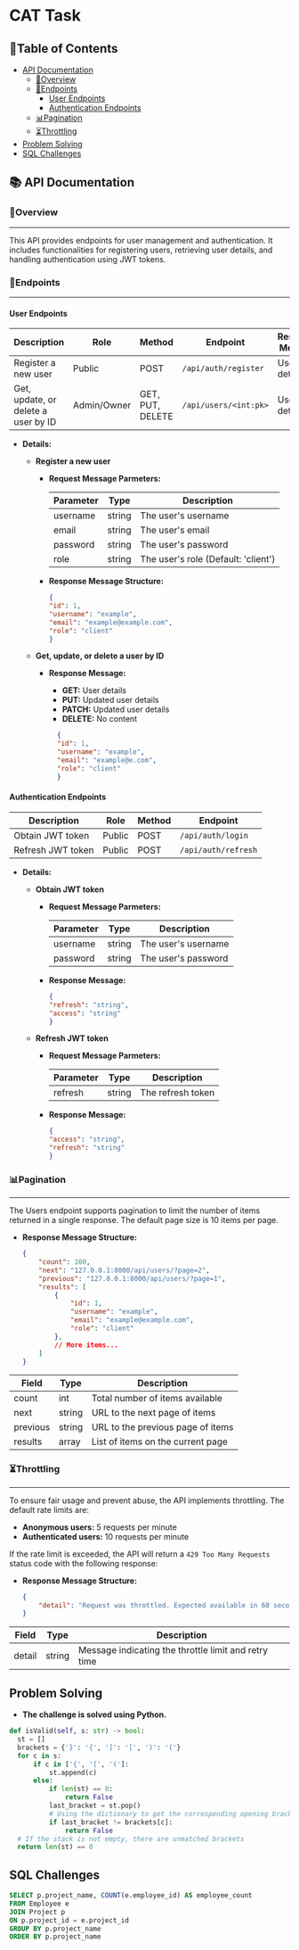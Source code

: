 # CAT Task

## 📝Table of Contents

- [API Documentation](#-api-documentation)
  - [📝Overview](#overview)
  - [🔗Endpoints](#endpoints)
    - [User Endpoints](#user-endpoints)
    - [Authentication Endpoints](#authentication-endpoints)
  - [📊Pagination](#pagination)
  - [⏳Throttling](#throttling)
- [Problem Solving](#problem-solving)
- [SQL Challenges](#sql-challenges)

## 📚 API Documentation

### 📝Overview

---

This API provides endpoints for user management and authentication. It includes functionalities for registering users, retrieving user details, and handling authentication using JWT tokens.

### 🔗Endpoints

---

#### User Endpoints

| Description          | Role       | Method | Endpoint                | Response Message |
|----------------------|------------|--------|-------------------------|------------------|
| Register a new user  | Public     | POST   | `/api/auth/register`    | User details     |
| Get, update, or delete a user by ID | Admin/Owner | GET, PUT, DELETE | `/api/users/<int:pk>` | User details     |

- **Details:**

  - **Register a new user**
    - **Request Message Parmeters:**

        | Parameter | Type   | Description                              |
        |-----------|--------|------------------------------------------|
        | username  | string | The user's username                      |
        | email     | string | The user's email                         |
        | password  | string | The user's password                      |
        | role      | string | The user's role  (Default: 'client')     |

    - **Response Message Structure:**

        ```json
        {
        "id": 1,
        "username": "example",
        "email": "example@example.com",
        "role": "client"
        }
        ```

  - **Get, update, or delete a user by ID**
    - **Response Message:**
      - **GET:** User details  
      - **PUT:** Updated user details
      - **PATCH:** Updated user details
      - **DELETE:** No content

      ```json
        {
        "id": 1,
        "username": "example",
        "email": "example@e.com",
        "role": "client"
        }
        ```

#### Authentication Endpoints

| Description          | Role       | Method | Endpoint                |
|----------------------|------------|--------|-------------------------|
| Obtain JWT token     | Public     | POST   | `/api/auth/login`       |
| Refresh JWT token    | Public     | POST   | `/api/auth/refresh`     |

- **Details:**
  - **Obtain JWT token**
    - **Request Message Parmeters:**

        | Parameter | Type   | Description          |
        |-----------|--------|----------------------|
        | username  | string | The user's username  |
        | password  | string | The user's password  |

    - **Response Message:**

        ```json
        {
        "refresh": "string",
        "access": "string"
        }
        ```

  - **Refresh JWT token**
    - **Request Message Parmeters:**

        | Parameter | Type   | Description          |
        |-----------|--------|----------------------|
        | refresh   | string | The refresh token    |

    - **Response Message:**

        ```json
        {
        "access": "string",
        "refresh": "string"
        }
        ```

### 📊Pagination

---

The Users endpoint supports pagination to limit the number of items returned in a single response. The default page size is 10 items per page.

- **Response Message Structure:**

    ```json
    {
        "count": 100,
        "next": "127.0.0.1:8000/api/users/?page=2",
        "previous": "127.0.0.1:8000/api/users/?page=1",
        "results": [
            {
                "id": 1,
                "username": "example",
                "email": "example@example.com",
                "role": "client"
            },
            // More items...
        ]
    }
    ```

| Field     | Type   | Description                          |
|-----------|--------|--------------------------------------|
| count     | int    | Total number of items available      |
| next      | string | URL to the next page of items        |
| previous  | string | URL to the previous page of items    |
| results   | array  | List of items on the current page    |

### ⏳Throttling

---

To ensure fair usage and prevent abuse, the API implements throttling. The default rate limits are:

- **Anonymous users:** 5 requests per minute
- **Authenticated users:** 10 requests per minute

If the rate limit is exceeded, the API will return a `429 Too Many Requests` status code with the following response:

- **Response Message Structure:**

    ```json
    {
        "detail": "Request was throttled. Expected available in 60 seconds."
    }
    ```

| Field     | Type   | Description                          |
|-----------|--------|--------------------------------------|
| detail    | string | Message indicating the throttle limit and retry time |

## Problem Solving

- **The challenge is solved using Python.**

```python
def isValid(self, s: str) -> bool:
  st = []
  brackets = {'}': '{', ']': '[', ')': '('}
  for c in s:
      if c in ['{', '[', '(']:
          st.append(c)
      else:
          if len(st) == 0:
              return False
          last_bracket = st.pop()
          # Using the dictionary to get the corresponding opening bracket
          if last_bracket != brackets[c]:
              return False
  # If the stack is not empty, there are unmatched brackets
  return len(st) == 0
```

## SQL Challenges

```sql
SELECT p.project_name, COUNT(e.employee_id) AS employee_count
FROM Employee e
JOIN Project p
ON p.project_id = e.project_id
GROUP BY p.project_name
ORDER BY p.project_name
```
